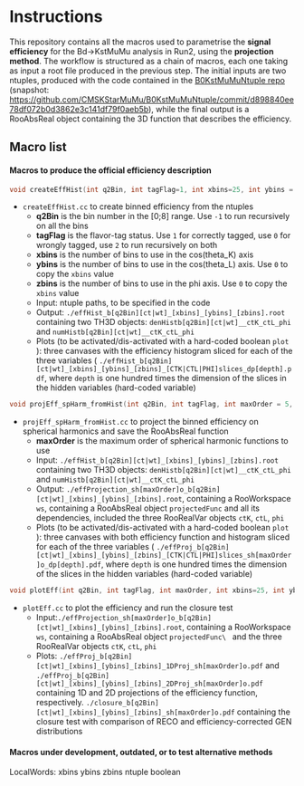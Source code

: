 # Instructions

This repository contains all the macros used to parametrise the **signal efficiency** for the Bd->KstMuMu analysis in Run2, using the **projection method**.
The workflow is structured as a chain of macros, each one taking as input a root file produced in the previous step.
The initial inputs are two ntuples, produced with the code contained in the
[B0KstMuMuNtuple repo](https://github.com/CMSKStarMuMu/B0KstMuMuNtuple)
(snapshot: https://github.com/CMSKStarMuMu/B0KstMuMuNtuple/commit/d898840ee78df072b0d3862e3c141df79f0aeb5b),
 while the final output is a RooAbsReal object containing the 3D function that describes the efficiency.

## Macro list

#### Macros to produce the official efficiency description

```c++
void createEffHist(int q2Bin, int tagFlag=1, int xbins=25, int ybins = 0, int zbins = 0)
```
* `createEffHist.cc` to create binned efficiency from the ntuples
  * **q2Bin** is the bin number in the [0;8] range. Use `-1` to run recursively on all the bins
  * **tagFlag** is the flavor-tag status. Use `1` for correctly tagged, use `0` for wrongly tagged, use `2` to run recursively on both
  * **xbins** is the number of bins to use in the cos(theta_K) axis
  * **ybins** is the number of bins to use in the cos(theta_L) axis. Use `0` to copy the `xbins` value
  * **zbins** is the number of bins to use in the phi axis. Use `0` to copy the `xbins` value
  * Input: ntuple paths, to be specified in the code
  * Output: `./effHist_b[q2Bin][ct|wt]_[xbins]_[ybins]_[zbins].root` containing two TH3D objects: `denHistb[q2Bin][ct|wt]__ctK_ctL_phi` and `numHistb[q2Bin][ct|wt]__ctK_ctL_phi`
  * Plots (to be activated/dis-activated with a hard-coded boolean `plot` ): three canvases with the efficiency histogram sliced for each of the three variables ( `./effHist_b[q2Bin][ct|wt]_[xbins]_[ybins]_[zbins]_[CTK|CTL|PHI]slices_dp[depth].pdf`, where `depth` is one hundred times the dimension of the slices in the hidden variables (hard-coded variable)

```c++
void projEff_spHarm_fromHist(int q2Bin, int tagFlag, int maxOrder = 5, int xbins=25, int ybins = 0, int zbins = 0)
```
* `projEff_spHarm_fromHist.cc` to project the binned efficiency on spherical harmonics and save the RooAbsReal function
  * **maxOrder** is the maximum order of spherical harmonic functions to use
  * Input: `./effHist_b[q2Bin][ct|wt]_[xbins]_[ybins]_[zbins].root` containing two TH3D objects: `denHistb[q2Bin][ct|wt]__ctK_ctL_phi` and `numHistb[q2Bin][ct|wt]__ctK_ctL_phi`
  * Output: `./effProjection_sh[maxOrder]o_b[q2Bin][ct|wt]_[xbins]_[ybins]_[zbins].root`, containing a RooWorkspace `ws`, containing a RooAbsReal object `projectedFunc` and all its dependencies, included the three RooRealVar objects `ctK`, `ctL`, `phi`
  * Plots (to be activated/dis-activated with a hard-coded boolean `plot` ): three canvases with both efficiency function and histogram sliced for each of the three variables ( `./effProj_b[q2Bin][ct|wt]_[xbins]_[ybins]_[zbins]_[CTK|CTL|PHI]slices_sh[maxOrder]o_dp[depth].pdf`, where `depth` is one hundred times the dimension of the slices in the hidden variables (hard-coded variable)

```c++
void plotEff(int q2Bin, int tagFlag, int maxOrder, int xbins=25, int ybins = 0, int zbins = 0)
```
* `plotEff.cc` to plot the efficiency and run the closure test
  * Input:`./effProjection_sh[maxOrder]o_b[q2Bin][ct|wt]_[xbins]_[ybins]_[zbins].root`, containing a RooWorkspace `ws`, containing a RooAbsReal object `projectedFunc\
` and the three RooRealVar objects `ctK`, `ctL`, `phi`
  * Plots: `./effProj_b[q2Bin][ct|wt]_[xbins]_[ybins]_[zbins]_1DProj_sh[maxOrder]o.pdf` and `./effProj_b[q2Bin][ct|wt]_[xbins]_[ybins]_[zbins]_2DProj_sh[maxOrder]o.pdf` containing 1D and 2D projections of the efficiency function, respectively. `./closure_b[q2Bin][ct|wt]_[xbins]_[ybins]_[zbins]_sh[maxOrder]o.pdf` containing the closure test with comparison of RECO and efficiency-corrected GEN distributions

#### Macros under development, outdated, or to test alternative methods



 LocalWords:  xbins ybins zbins ntuple boolean
